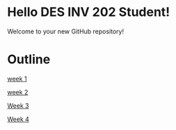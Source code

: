 # Hello DES INV 202 Student!
Welcome to your new GitHub repository! 

# Outline
[week 1](https://github.com/Berkeley-MDes/tdf-fa24-zhang-jr-00/blob/main/Week%201%20Report.md)

[week 2](https://github.com/Berkeley-MDes/tdf-fa24-zhang-jr-00/blob/main/Week%202%20Report.md#week-2-report-2)

[Week 3](https://github.com/Berkeley-MDes/tdf-fa24-zhang-jr-00/blob/main/Week%203%20Report.md)

[Week 4](https://github.com/Berkeley-MDes/tdf-fa24-zhang-jr-00/blob/main/Week%204%20Report.md)
